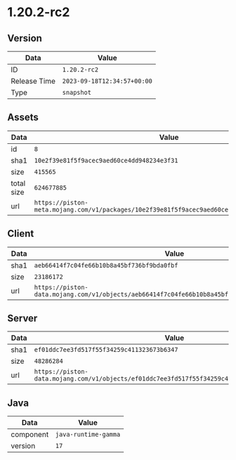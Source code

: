 # 1.20.2-rc2

## Version

|**Data**        | **Value**                 |
|----------------|-------------------------|
| ID   | ```1.20.2-rc2```   |
| Release Time   | ```2023-09-18T12:34:57+00:00```   |
| Type   | ```snapshot```   |

## Assets

|**Data**        | **Value**                 |
|----------------|-------------------------|
| id   | ```8```   |
| sha1   | ```10e2f39e81f5f9acec9aed60ce4dd948234e3f31```   |
| size   | ```415565```   |
| total size  | ```624677885```  |
| url       | ```https://piston-meta.mojang.com/v1/packages/10e2f39e81f5f9acec9aed60ce4dd948234e3f31/8.json``` |

## Client

|**Data**        | **Value**                 |
|----------------|-------------------------|
| sha1   | ```aeb66414f7c04fe66b10b8a45bf736bf9bda0fbf```   |
| size   | ```23186172```   |
| url       | ```https://piston-data.mojang.com/v1/objects/aeb66414f7c04fe66b10b8a45bf736bf9bda0fbf/client.jar``` |

## Server

|**Data**        | **Value**                 |
|----------------|-------------------------|
| sha1   | ```ef01ddc7ee3fd517f55f34259c411323673b6347```   |
| size   | ```48286284```   |
| url       | ```https://piston-data.mojang.com/v1/objects/ef01ddc7ee3fd517f55f34259c411323673b6347/server.jar``` |

## Java

|**Data**        | **Value**                 |
|----------------|-------------------------|
| component   | ```java-runtime-gamma```   |
| version   | ```17```   |